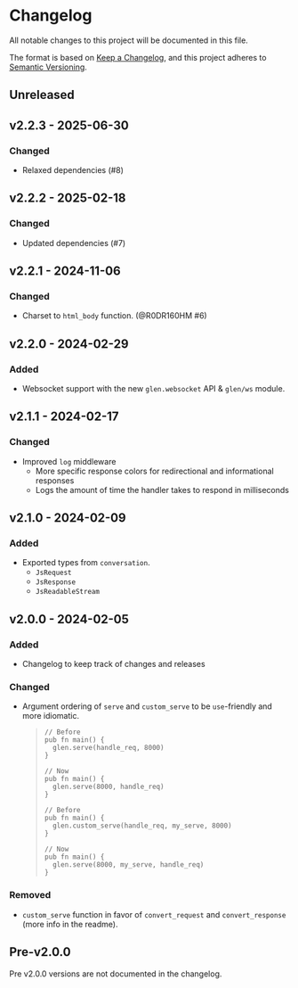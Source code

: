 # Changelog

All notable changes to this project will be documented in this file.

The format is based on [Keep a Changelog](https://keepachangelog.com/en/1.1.0/),
and this project adheres to [Semantic Versioning](https://semver.org/spec/v2.0.0.html).

## Unreleased

## v2.2.3 - 2025-06-30

### Changed

- Relaxed dependencies (#8)

## v2.2.2 - 2025-02-18

### Changed

- Updated dependencies (#7)

## v2.2.1 - 2024-11-06

### Changed

- Charset to `html_body` function. (@R0DR160HM #6)

## v2.2.0 - 2024-02-29

### Added

- Websocket support with the new `glen.websocket` API & `glen/ws` module.

## v2.1.1 - 2024-02-17

### Changed

- Improved `log` middleware
  - More specific response colors for redirectional and informational responses
  - Logs the amount of time the handler takes to respond in milliseconds

## v2.1.0 - 2024-02-09

### Added

- Exported types from `conversation`.
  - `JsRequest`
  - `JsResponse`
  - `JsReadableStream`

## v2.0.0 - 2024-02-05

### Added

- Changelog to keep track of changes and releases

### Changed

- Argument ordering of `serve` and `custom_serve` to be `use`-friendly and more idiomatic.
  > ```gleam
  > // Before
  > pub fn main() {
  >   glen.serve(handle_req, 8000)
  > }
  >
  > // Now
  > pub fn main() {
  >   glen.serve(8000, handle_req)
  > }
  > ```
  >
  > ```gleam
  > // Before
  > pub fn main() {
  >   glen.custom_serve(handle_req, my_serve, 8000)
  > }
  >
  > // Now
  > pub fn main() {
  >   glen.serve(8000, my_serve, handle_req)
  > }
  > ```

### Removed

- `custom_serve` function in favor of `convert_request` and `convert_response` (more info in the readme).

## Pre-v2.0.0

Pre v2.0.0 versions are not documented in the changelog.
